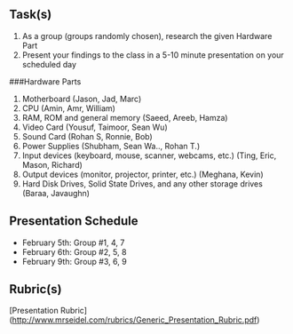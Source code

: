 Task(s)
-------
1. As a group (groups randomly chosen), research the given Hardware Part
2. Present your findings to the class in a 5-10 minute presentation on your scheduled day

###Hardware Parts
1. Motherboard (Jason, Jad, Marc)
2. CPU (Amin, Amr, William)
3. RAM, ROM and general memory (Saeed, Areeb, Hamza)
4. Video Card (Yousuf, Taimoor, Sean Wu)
5. Sound Card (Rohan S, Ronnie, Bob)
6. Power Supplies (Shubham, Sean Wa.., Rohan T.)
7. Input devices (keyboard, mouse, scanner, webcams, etc.) (Ting, Eric, Mason, Richard)
8. Output devices (monitor, projector, printer, etc.) (Meghana, Kevin)
9. Hard Disk Drives, Solid State Drives, and any other storage drives (Baraa, Javaughn)

Presentation Schedule
------------------
- February 5th: Group #1, 4, 7
- February 6th: Group #2, 5, 8
- February 9th: Group #3, 6, 9

Rubric(s)
---------
[Presentation Rubric] (http://www.mrseidel.com/rubrics/Generic_Presentation_Rubric.pdf)
